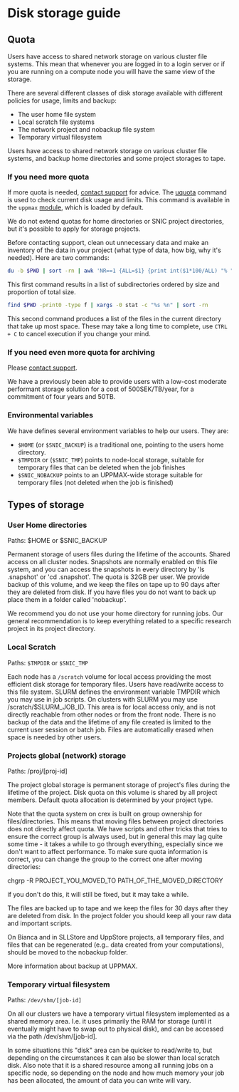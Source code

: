 # Disk storage guide

## Quota

Users have access to shared network storage on various cluster file systems.
This mean that whenever you are logged in to a login server
or if you are running on a compute node you will have the same view of the storage.

There are several different classes of disk storage available with different policies for usage, limits and backup:

- The user home file system
- Local scratch file systems
- The network project and nobackup file system
- Temporary virtual filesystem

Users have access to shared network storage on various cluster file systems,
and backup home directories and some project storages to tape.

### If you need more quota

If more quota is needed, [contact support](../support.md) for advice.
The [uquota](../software/uquota.md)
command is used to check current disk usage and limits.
This command is available in the `uppmax` [module](../modules.md),
which is loaded by default.

We do not extend quotas for home directories or SNIC project directories,
but it's possible to apply for storage projects.

Before contacting support, clean out unnecessary data and make an inventory of
the data in your project (what type of data, how big, why it's needed).
Here are two commands:

```bash
du -b $PWD | sort -rn | awk 'NR==1 {ALL=$1} {print int($1*100/ALL) "% " $0}'
```

This first command results in a list of subdirectories ordered
by size and proportion of total size.


```bash
find $PWD -print0 -type f | xargs -0 stat -c "%s %n" | sort -rn
```

This second command produces a list of the files in the current directory
that take up most space. These may take a long time to complete, use `CTRL + C`
to cancel execution if you change your mind.

### If you need even more quota for archiving

Please [contact support](../support.md).

We have a previously been able to provide users with a low-cost
moderate performant storage solution for a cost of 500SEK/TB/year,
for a commitment of four years and 50TB.

### Environmental variables

We have defines several environment variables to help our users. They are:

- `$HOME` (or `$SNIC_BACKUP`) is a traditional one, pointing to the users home directory.
- `$TMPDIR` or (`$SNIC_TMP`) points to node-local storage, suitable for temporary files that can be deleted when the job finishes
- `$SNIC_NOBACKUP` points to an UPPMAX-wide storage suitable for temporary files (not deleted when the job is finished)

## Types of storage

### User Home directories

Paths: $HOME or $SNIC_BACKUP

Permanent storage of users files during the lifetime of the accounts. Shared access on all cluster nodes. Snapshots are normally enabled on this file system, and you can access the snapshots in every directory by 'ls .snapshot' or 'cd .snapshot'. The quota is 32GB per user. We provide backup of this volume, and we keep the files on tape up to 90 days after they are deleted from disk. If you have files you do not want to back up place them in a folder called 'nobackup'.

We recommend you do not use your home directory for running jobs. Our general recommendation is to keep everything related to a specific research project in its project directory.

### Local Scratch

Paths: `$TMPDIR` or `$SNIC_TMP`

Each node has a `/scratch` volume for local access providing the most efficient disk storage for temporary files. Users have read/write access to this file system. SLURM defines the environment variable TMPDIR which you may use in job scripts. On clusters with SLURM you may use /scratch/$SLURM_JOB_ID. This area is for local access only, and is not directly reachable from other nodes or from the front node. There is no backup of the data and the lifetime of any file created is limited to the current user session or batch job. Files are automatically erased when space is needed by other users.

### Projects global (network) storage

Paths: /proj/[proj-id]

The project global storage is permanent storage of project's files during the lifetime of the project. Disk quota on this volume is shared by all project members. Default quota allocation is determined by your project type.

Note that the quota system on crex is built on group ownership for files/directories. This means that moving files between project directories does not directly affect quota. We have scripts and other tricks that tries to ensure the correct group is always used, but  in general this may lag quite some time - it takes a while to go through everything, especially since we don't want to affect performance. To make sure quota information is correct, you can change the group to the correct one after moving directories:

chgrp -R PROJECT_YOU_MOVED_TO PATH_OF_THE_MOVED_DIRECTORY

if you don't do this, it will still be fixed, but it may take a while.

The files are backed up to tape and we keep the files for 30 days after they are deleted from disk. In the project folder you should keep all your raw data and important scripts.

On Bianca and in SLLStore and UppStore projects, all temporary files, and files that can be regenerated (e.g.. data created from your computations), should be moved to the nobackup folder.

More information about backup at UPPMAX.

### Temporary virtual filesystem

Paths: `/dev/shm/[job-id]`

On all our clusters we have a temporary virtual filesystem implemented as a shared memory area. I.e. it uses primarily the RAM for storage (until it eventually might have to swap out to physical disk), and can be accessed via the path /dev/shm/[job-id].

In some situations this "disk" area can be quicker to read/write to, but depending on the circumstances it can also be slower than local scratch disk. Also note that it is a shared resource among all running jobs on a specific node, so depending on the node and how much memory your job has been allocated, the amount of data you can write will vary.
